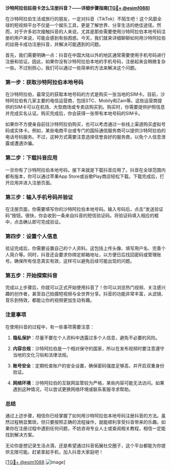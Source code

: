**沙特阿拉伯註冊卡怎么注册抖音？——详细步骤指南[[TG💪+ @esim1088](https://t.me/s/esim1088)]**

在沙特阿拉伯生活或旅行的朋友，一定对抖音（TikTok）不陌生吧！这个风靡全球的短视频平台不仅是一个娱乐工具，更是了解世界、分享生活的绝佳途径。然而，对于许多初次接触抖音的人来说，尤其是那些需要使用沙特阿拉伯本地号码注册的用户来说，可能会感到有些困惑。今天，我们就来详细聊聊如何用沙特阿拉伯的註冊卡成功注册抖音，并解决可能遇到的问题。

首先，我们需要明确一点：抖音在中国大陆以外的地区通常需要使用手机号码进行注册和验证。因此，如果你没有沙特阿拉伯本地的手机号码，注册起来会稍微复杂一些。不过别担心，我们可以通过一些简单的方法来解决这个问题。

### 第一步：获取沙特阿拉伯本地号码

在沙特阿拉伯，最常见的获取本地号码的方式是购买一张当地的SIM卡。目前，沙特阿拉伯有几家主要的电信运营商，包括STC、Mobily和Zain等。这些运营商提供的SIM卡可以在机场、大型商场或专卖店购买到。购买时，你需要提供护照信息并完成实名认证。购买完成后，你会获得一张带有本地号码的SIM卡。

如果你不方便亲自前往沙特阿拉伯购买，也可以考虑通过一些线上渠道购买虚拟号码或实体卡。例如，某些电商平台或专门的国际通信服务商可以提供沙特阿拉伯的电话号码服务。不过，这种方式需要注意选择信誉良好的服务商，以免个人信息泄露或遭遇诈骗。

### 第二步：下载抖音应用

一旦你有了沙特阿拉伯本地号码，接下来就是下载抖音应用了。抖音在全球范围内都有版本，你可以通过苹果App Store或谷歌Play商店轻松下载。下载完成后，打开应用并进入注册页面。

### 第三步：输入手机号码并验证

在注册页面，你需要填写你的沙特阿拉伯本地号码。输入号码后，点击“发送验证码”按钮。很快，你会收到一条来自抖音的短信验证码。将验证码填入相应的框中，点击确认即可完成验证。

### 第四步：设置个人信息

验证完成后，你需要设置自己的个人资料。这包括上传头像、填写用户名、完善个人简介等。同时，抖音还会要求你绑定邮箱地址，以方便日后找回密码或管理账号。确保所有信息真实有效，这样可以避免后续可能出现的问题。

### 第五步：开始探索抖音

完成以上步骤后，你就可以正式开始使用抖音了！你可以浏览热门视频、关注感兴趣的创作者，甚至自己拍摄短视频与全世界分享。抖音的功能非常丰富，从滤镜、音乐到特效，都能让你的视频更加生动有趣。

### 注意事项

在使用抖音的过程中，有一些事项需要注意：

1. **隐私保护**：尽量不要在个人资料中透露过多个人信息，避免不必要的风险。
   
2. **内容合规**：沙特阿拉伯是一个相对保守的国家，所以在发布视频时要注意遵守当地的文化习俗和法律法规。

3. **账号安全**：定期检查账户的安全设置，确保密码强度足够高，并开启双重身份验证。

4. **网络环境**：沙特阿拉伯的互联网监管较为严格，某些内容可能无法访问。如果遇到这种情况，可以尝试更换网络环境或联系客服寻求帮助。

### 总结

通过上述步骤，相信你已经掌握了如何用沙特阿拉伯本地号码注册抖音的方法。虽然过程稍显繁琐，但只要按照正确的流程操作，就能顺利享受抖音带来的乐趣。如果你在注册过程中遇到任何问题，不妨咨询专业人士或查阅相关教程，相信一定能找到解决方案。

无论你是想记录生活点滴，还是希望通过抖音拓展社交圈子，这个平台都能为你提供无限可能。赶紧拿起手机，加入抖音大家庭吧！

[[TG💪+ @esim1088](https://t.me/s/esim1088) ![Image](https://i.postimg.cc/4NQfJmqS/Snipaste-2025-05-13-00-14-12.png)]